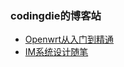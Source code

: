 
###  codingdie的博客站  <!-- {docsify-ignore} -->

* [Openwrt从入门到精通](/zh-cn/openwrt/)
* [IM系统设计随笔](/zh-cn/im/)



